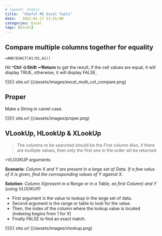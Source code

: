 ```yaml
---
# layout: static
title:  "USeful MS Excel Tools"
date:   2022-01-17 21:55:00
categories: Excel
tags: [Excel]
---
```


## Compare multiple columns together for equality


```excel
=AND(EXACT(A1:D1,A1))
```

Hit **^Ctrl ⇧Shift ↵Return** to get the result, if the cell values are equal, it will display TRUE, otherwise, it will display FALSE, 

![]({{ site.url }}/assets/images/excel_multi_col_compare.png)


## Proper

Make a String in camel case.

![]({{ site.url }}/assets/images/proper.png)


## VLookUp, HLookUp & XLookUp

> The columns to be searched should be the First column
> Also, if there are multiple values, then only the first one in the order wil be returned


=VLOOKUP arguments 

**Scenario**: *Column X and Y are present in a large set of Data. If a few valus of X is given, find the corrosponding values of Y against X.*

**Solution**: *Column X(present in a Range or in a Table, as first Column) and Y (using VLOOKUP)*

* First argument is the value to lookup in the large set of data.
* Second argument is the range or table to look for the value.
* Then, the index of the column where the lookup value is located (indexing begins from 1 for X)
* Finally FALSE to find an exact match.

![]({{ site.url }}/assets/images/vlookup.png)
